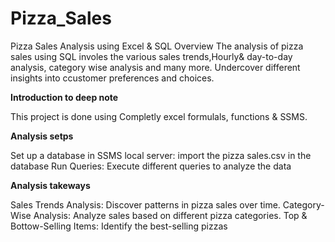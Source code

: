 # Pizza_Sales
Pizza Sales Analysis using Excel & SQL
Overview
The analysis of pizza sales using SQL involes the various sales trends,Hourly& day-to-day analysis, category wise analysis and many more. Undercover different insights into ccustomer preferences and choices.

**Introduction to deep note**

This project is done using Completly excel formulals, functions & SSMS.

**Analysis setps**

Set up a database in SSMS local server: import the pizza sales.csv in the database 
Run Queries: Execute different queries to analyze the data

**Analysis takeways**

Sales Trends Analysis: Discover patterns in pizza sales over time.
Category-Wise Analysis: Analyze sales based on different pizza categories.
Top & Bottow-Selling Items: Identify the best-selling pizzas
